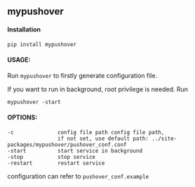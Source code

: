 ## mypushover

#### Installation
`pip install mypushover`

#### USAGE:
Run `mypushover` to firstly generate configuration file.

If you want to run in background, root privilege is needed. Run

`mypushover -start`


#### OPTIONS:
    -c              config file path config file path, 
    				if not set, use default path: ../site-packages/mypushover/pushover_conf.conf
    -start          start service in background
    -stop           stop service
    -restart        restart service

configuration can refer to `pushover_conf.example`